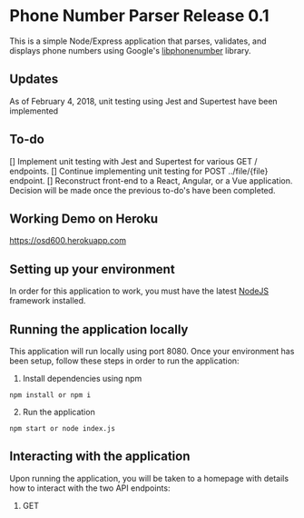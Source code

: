 # Phone Number Parser Release 0.1

This is a simple Node/Express application that parses, validates, and displays phone numbers using Google's [libphonenumber](https://github.com/googlei18n/libphonenumber) library.

## Updates
As of February 4, 2018, unit testing using Jest and Supertest have been implemented 

## To-do
[] Implement unit testing with Jest and Supertest for various GET / endpoints.
[] Continue implementing unit testing for POST ../file/{file} endpoint.
[] Reconstruct front-end to a React, Angular, or a Vue application.  Decision will be made once the previous to-do's have been completed.

## Working Demo on Heroku
https://osd600.herokuapp.com

## Setting up your environment
In order for this application to work, you must have the latest [NodeJS](https://nodejs.org/en/download/) framework installed.

## Running the application locally
This application will run locally using port 8080.
Once your environment has been setup, follow these steps in order to run the application:
1. Install dependencies using npm
```
npm install or npm i
```
2. Run the application
```
npm start or node index.js
```

## Interacting with the application
Upon running the application, you will be taken to a homepage with details how to interact with the two API endpoints:

1. GET 
